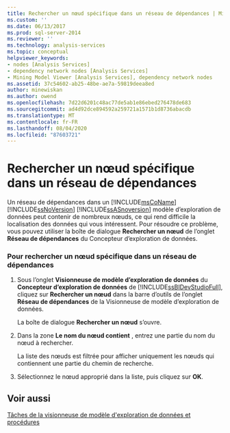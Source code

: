 ```yaml
---
title: Rechercher un nœud spécifique dans un réseau de dépendances | Microsoft Docs
ms.custom: ''
ms.date: 06/13/2017
ms.prod: sql-server-2014
ms.reviewer: ''
ms.technology: analysis-services
ms.topic: conceptual
helpviewer_keywords:
- nodes [Analysis Services]
- dependency network nodes [Analysis Services]
- Mining Model Viewer [Analysis Services], dependency network nodes
ms.assetid: 37c54602-ab25-48be-ae7a-59819deea8ed
author: minewiskan
ms.author: owend
ms.openlocfilehash: 7d22d6201c48ac77de5ab1e86ebed276478de683
ms.sourcegitcommit: ad4d92dce894592a259721a1571b1d8736abacdb
ms.translationtype: MT
ms.contentlocale: fr-FR
ms.lasthandoff: 08/04/2020
ms.locfileid: "87603721"
---
```

# <a name="find-a-specific-node-in-a-dependency-network"></a>Rechercher un nœud spécifique dans un réseau de dépendances
  Un réseau de dépendances dans un [!INCLUDE[msCoName](../../includes/msconame-md.md)] [!INCLUDE[ssNoVersion](../../includes/ssnoversion-md.md)] [!INCLUDE[ssASnoversion](../../includes/ssasnoversion-md.md)] modèle d’exploration de données peut contenir de nombreux nœuds, ce qui rend difficile la localisation des données qui vous intéressent. Pour résoudre ce problème, vous pouvez utiliser la boîte de dialogue **Rechercher un nœud** de l’onglet **Réseau de dépendances** du Concepteur d’exploration de données.  
  
### <a name="to-find-a-specific-node-in-a-dependency-network"></a>Pour rechercher un nœud spécifique dans un réseau de dépendances  
  
1.  Sous l’onglet **Visionneuse de modèle d’exploration de données** du **Concepteur d’exploration de données** de [!INCLUDE[ssBIDevStudioFull](../../includes/ssbidevstudiofull-md.md)], cliquez sur **Rechercher un nœud** dans la barre d’outils de l’onglet **Réseau de dépendances** de la Visionneuse de modèle d’exploration de données.  
  
     La boîte de dialogue **Rechercher un nœud** s’ouvre.  
  
2.  Dans la zone **Le nom du nœud contient** , entrez une partie du nom du nœud à rechercher.  
  
     La liste des nœuds est filtrée pour afficher uniquement les nœuds qui contiennent une partie du chemin de recherche.  
  
3.  Sélectionnez le nœud approprié dans la liste, puis cliquez sur **OK**.  
  
## <a name="see-also"></a>Voir aussi  
 [Tâches de la visionneuse de modèle d'exploration de données et procédures](mining-model-viewer-tasks-and-how-tos.md)  
  
  
